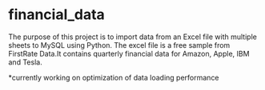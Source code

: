 # financial_data

The purpose of this project is to import data from an Excel file with multiple sheets to MySQL using Python. The excel file is a free sample from FirstRate Data.It contains quarterly financial data for Amazon, Apple, IBM and Tesla.


*currently working on optimization of data loading performance
